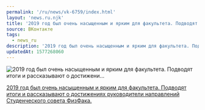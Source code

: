 ```yaml
---
permalink: '/ru/news/vk-6759/index.html'
layout: 'news.ru.njk'
title: '2019 год был очень насыщенным и ярким для факультета. Подводят итоги и рассказывают о достижени…'
source: ВКонтакте
tags:
  - news_ru
description: '2019 год был очень насыщенным и ярким для факультета. Подводят итоги и рассказывают о достижени…'
updatedAt: 1577268060
---
```

![2019 год был очень насыщенным и ярким для факультета. Подводят итоги и рассказывают о достижени…](https://sun9-16.userapi.com/impg/c855624/v855624912/1a73f8/yVk2EKlESgk.jpg?size=1280x853&quality=96&proxy=1&sign=a8448da9c45416133f9c59567e5cc8a3&c_uniq_tag=MOCOHNbG2Rc8Mwn4zPPS4EiqXWANhhFdZcc9ZFI-4Kk&type=album)

[2019 год был очень насыщенным и ярким для факультета. Подводят итоги и рассказывают о достижениях руководители направлений Студенческого совета ФизФака.](https://m.vk.com/@physvsu-itogi-goda)
